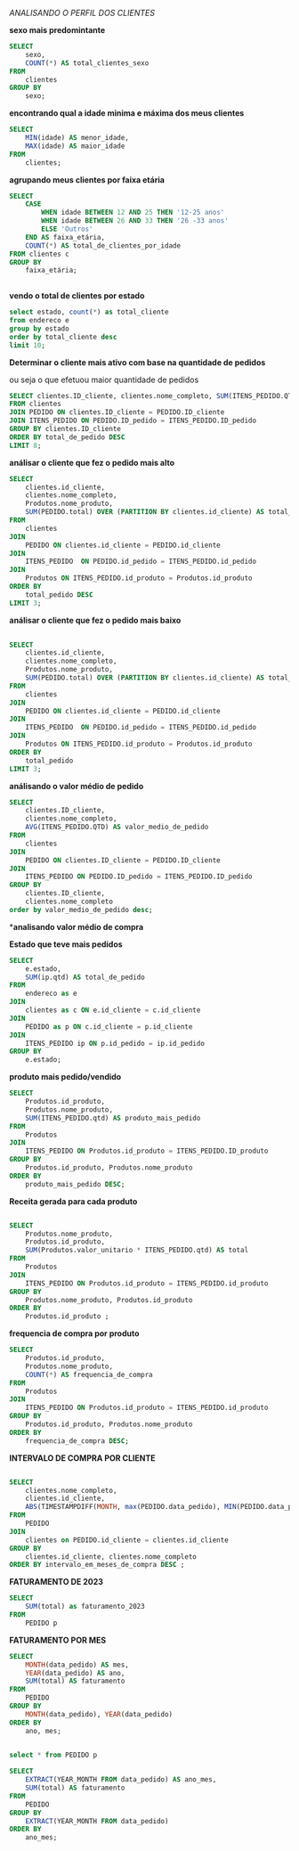 *ANALISANDO O PERFIL DOS CLIENTES*

**sexo mais predomintante**

```sql
SELECT 
    sexo,
    COUNT(*) AS total_clientes_sexo
FROM 
    clientes
GROUP BY 
    sexo;
```
**encontrando qual a idade minima e máxima dos meus clientes**

```sql
SELECT 
    MIN(idade) AS menor_idade,
    MAX(idade) AS maior_idade
FROM 
    clientes;
```
**agrupando meus clientes por faixa etária**

```sql
SELECT 
    CASE 
        WHEN idade BETWEEN 12 AND 25 THEN '12-25 anos'
        WHEN idade BETWEEN 26 AND 33 THEN '26 -33 anos'
        ELSE 'Outros'
    END AS faixa_etária,
    COUNT(*) AS total_de_clientes_por_idade
FROM clientes c 
GROUP BY 
    faixa_etária;
   
```
**vendo o total de clientes por estado**

```sql
select estado, count(*) as total_cliente
from endereco e 
group by estado
order by total_cliente desc
limit 10; 
```
**Determinar o cliente mais ativo com base na quantidade de pedidos**

ou seja o que efetuou maior quantidade de pedidos

```sql
SELECT clientes.ID_cliente, clientes.nome_completo, SUM(ITENS_PEDIDO.QTD) AS total_de_pedido
FROM clientes
JOIN PEDIDO ON clientes.ID_cliente = PEDIDO.ID_cliente
JOIN ITENS_PEDIDO ON PEDIDO.ID_pedido = ITENS_PEDIDO.ID_pedido
GROUP BY clientes.ID_cliente
ORDER BY total_de_pedido DESC
LIMIT 8;

```
**análisar o cliente que fez o pedido mais alto**

```sql	
SELECT 
    clientes.id_cliente,
    clientes.nome_completo,
    Produtos.nome_produto,
    SUM(PEDIDO.total) OVER (PARTITION BY clientes.id_cliente) AS total_pedido
FROM 
    clientes 
JOIN 
    PEDIDO ON clientes.id_cliente = PEDIDO.id_cliente 
JOIN 
    ITENS_PEDIDO  ON PEDIDO.id_pedido = ITENS_PEDIDO.id_pedido 
JOIN 
    Produtos ON ITENS_PEDIDO.id_produto = Produtos.id_produto
ORDER BY 
	total_pedido DESC 
LIMIT 3;
```
**análisar o cliente que fez o pedido mais baixo**

```sql
	
SELECT 
    clientes.id_cliente,
    clientes.nome_completo,
    Produtos.nome_produto,
    SUM(PEDIDO.total) OVER (PARTITION BY clientes.id_cliente) AS total_pedido
FROM 
    clientes 
JOIN 
    PEDIDO ON clientes.id_cliente = PEDIDO.id_cliente 
JOIN 
    ITENS_PEDIDO  ON PEDIDO.id_pedido = ITENS_PEDIDO.id_pedido 
JOIN 
    Produtos ON ITENS_PEDIDO.id_produto = Produtos.id_produto
ORDER BY 
	total_pedido 
LIMIT 3;

```

**análisando o valor médio de pedido**

```sql
SELECT 
    clientes.ID_cliente, 
    clientes.nome_completo,
    AVG(ITENS_PEDIDO.QTD) AS valor_medio_de_pedido
FROM 
    clientes
JOIN 
    PEDIDO ON clientes.ID_cliente = PEDIDO.ID_cliente
JOIN 
    ITENS_PEDIDO ON PEDIDO.ID_pedido = ITENS_PEDIDO.ID_pedido
GROUP BY 
    clientes.ID_cliente, 
    clientes.nome_completo
order by valor_medio_de_pedido desc;
```
***analisando valor médio de compra**

**Estado que teve mais pedidos**


```sql
SELECT 
    e.estado,
    SUM(ip.qtd) AS total_de_pedido
FROM
    endereco as e 
JOIN 
    clientes as c ON e.id_cliente = c.id_cliente 
JOIN 
    PEDIDO as p ON c.id_cliente = p.id_cliente 
JOIN 
    ITENS_PEDIDO ip ON p.id_pedido = ip.id_pedido 
GROUP BY  
    e.estado;
```

**produto mais pedido/vendido**

```sql
SELECT 
    Produtos.id_produto,
    Produtos.nome_produto,
    SUM(ITENS_PEDIDO.qtd) AS produto_mais_pedido
FROM 
    Produtos  
JOIN 
    ITENS_PEDIDO ON Produtos.id_produto = ITENS_PEDIDO.ID_produto 
GROUP BY 
    Produtos.id_produto, Produtos.nome_produto
ORDER BY 
    produto_mais_pedido DESC;
```

**Receita gerada para cada produto**

```sql

SELECT
    Produtos.nome_produto,
    Produtos.id_produto,
    SUM(Produtos.valor_unitario * ITENS_PEDIDO.qtd) AS total
FROM
    Produtos 
JOIN
    ITENS_PEDIDO ON Produtos.id_produto = ITENS_PEDIDO.id_produto
GROUP BY
    Produtos.nome_produto, Produtos.id_produto 
ORDER BY
    Produtos.id_produto ;
```
**frequencia de compra por produto**

```sql
SELECT
    Produtos.id_produto,
    Produtos.nome_produto,
    COUNT(*) AS frequencia_de_compra
FROM
    Produtos
JOIN
    ITENS_PEDIDO ON Produtos.id_produto = ITENS_PEDIDO.id_produto
GROUP BY
    Produtos.id_produto, Produtos.nome_produto
ORDER BY
    frequencia_de_compra DESC;
```
**INTERVALO DE COMPRA POR CLIENTE**

```sql

SELECT 
	clientes.nome_completo,
	clientes.id_cliente,
	ABS(TIMESTAMPDIFF(MONTH, max(PEDIDO.data_pedido), MIN(PEDIDO.data_pedido))) as intervalo_em_meses_de_compra
FROM
	PEDIDO 
JOIN
	clientes on PEDIDO.id_cliente = clientes.id_cliente 
GROUP BY 
	clientes.id_cliente, clientes.nome_completo
ORDER BY intervalo_em_meses_de_compra DESC ;
```
**FATURAMENTO DE 2023**

```sql
SELECT 
	SUM(total) as faturamento_2023
FROM
	PEDIDO p 
```
**FATURAMENTO POR MES**

```sql
SELECT 
    MONTH(data_pedido) AS mes,
    YEAR(data_pedido) AS ano,
    SUM(total) AS faturamento
FROM 
    PEDIDO
GROUP BY 
    MONTH(data_pedido), YEAR(data_pedido)
ORDER BY 
    ano, mes;
   

select * from PEDIDO p 
```

```sql
SELECT 
    EXTRACT(YEAR_MONTH FROM data_pedido) AS ano_mes,
    SUM(total) AS faturamento
FROM 
    PEDIDO
GROUP BY 
    EXTRACT(YEAR_MONTH FROM data_pedido)
ORDER BY 
    ano_mes;
```